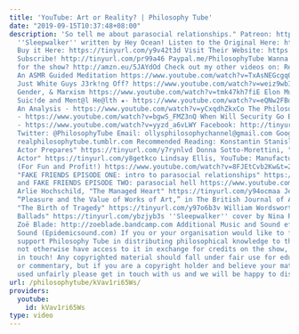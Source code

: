 ```yaml
---
title: 'YouTube: Art or Reality? | Philosophy Tube'
date: "2019-09-15T10:37:48+08:00"
description: 'So tell me about parasocial relationships." Patreon: http://www.patreon.com/PhilosophyTube
  ''Sleepwalker'' written by Hey Ocean! Listen to the Original Here: https://www.youtube.com/watch?v=8NhUtjMM_p0
  Buy it Here: https://tinyurl.com/y9v42t3d Visit Their Website: https://heyocean.com/
  Subscribe! http://tinyurl.com/pr99a46 Paypal.me/PhilosophyTube Wanna get me a book
  for the show? http://amzn.eu/5JAYdOd Check out my other videos on: Reform or Revolution?
  An ASMR Guided Meditation https://www.youtube.com/watch?v=TxAsNEGcgq0 Is Philosophy
  Just White Guys J3rk!ng Off? https://www.youtube.com/watch?v=weiz9wbIcGQ Witchcraft,
  Gender, & Marxism https://www.youtube.com/watch?v=tmk47kh7fiE Elon Musk - https://www.youtube.com/watch?v=5gnlhmaM-dM
  Suic!de and Ment@l He@lth ★- https://www.youtube.com/watch?v=eQNw2FBdpyE Transphobia:
  An Analysis - https://www.youtube.com/watch?v=yCxqdhZkxCo The Philosophy of Antifa
  - https://www.youtube.com/watch?v=bgwS_FMZ3nQ When Will Security Go Back to Normal?
  - https://www.youtube.com/watch?v=yyzd_a6vLWY Facebook: http://tinyurl.com/jgjek5w
  Twitter: @PhilosophyTube Email: ollysphilosophychannel@gmail.com Google+: google.com/+thephilosophytube
  realphilosophytube.tumblr.com Recommended Reading: Konstantin Stanislavski, "An
  Actor Prepares" https://tinyurl.com/y7rynlvd Donna Sotto-Morettini, "The Philosophical
  Actor" https://tinyurl.com/y8getkco Lindsay Ellis, YouTube: Manufacturing Authenticity
  (For Fun and Profit!) https://www.youtube.com/watch?v=8FJEtCvb2Kw&t=278s StrucciMovies,
  "FAKE FRIENDS EPISODE ONE: intro to parasocial relationships" https://www.youtube.com/watch?v=x3vD_CAYt4g
  and FAKE FRIENDS EPISODE TWO: parasocial hell https://www.youtube.com/watch?v=KLA-uFKjQ-g
  Arlie Hochschild, "The Managed Heart" https://tinyurl.com/y94ocmaa Jerrold Levinson,
  “Pleasure and the Value of Works of Art,” in The British Journal of Aesthetics Nietzsche,
  "The Birth of Tragedy" https://tinyurl.com/y97o6b3v William Wordsworth, "Lyrical
  Ballads" https://tinyurl.com/ybzjyb3s ''Sleepwalker'' cover by Nina Richards and
  Zoë Blade: http://zoeblade.bandcamp.com Additional Music and Sound effects by Epidemic
  Sound (Epidemicsound.com) If you or your organisation would like to financially
  support Philosophy Tube in distributing philosophical knowledge to those who might
  not otherwise have access to it in exchange for credits on the show, please get
  in touch! Any copyrighted material should fall under fair use for educational purposes
  or commentary, but if you are a copyright holder and believe your material has been
  used unfairly please get in touch with us and we will be happy to discuss it'
url: /philosophytube/kVav1ri65Ws/
providers:
  youtube:
    id: kVav1ri65Ws
type: video
---
```

